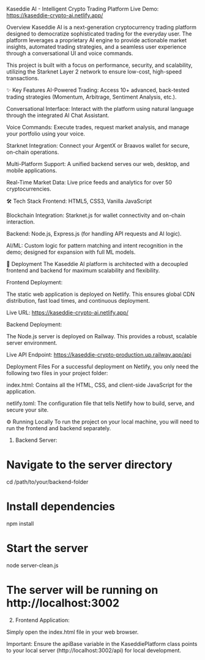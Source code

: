 Kaseddie AI - Intelligent Crypto Trading Platform
Live Demo: https://kaseddie-crypto-ai.netlify.app/

Overview
Kaseddie AI is a next-generation cryptocurrency trading platform designed to democratize sophisticated trading for the everyday user. The platform leverages a proprietary AI engine to provide actionable market insights, automated trading strategies, and a seamless user experience through a conversational UI and voice commands.

This project is built with a focus on performance, security, and scalability, utilizing the Starknet Layer 2 network to ensure low-cost, high-speed transactions.

✨ Key Features
AI-Powered Trading: Access 10+ advanced, back-tested trading strategies (Momentum, Arbitrage, Sentiment Analysis, etc.).

Conversational Interface: Interact with the platform using natural language through the integrated AI Chat Assistant.

Voice Commands: Execute trades, request market analysis, and manage your portfolio using your voice.

Starknet Integration: Connect your ArgentX or Braavos wallet for secure, on-chain operations.

Multi-Platform Support: A unified backend serves our web, desktop, and mobile applications.

Real-Time Market Data: Live price feeds and analytics for over 50 cryptocurrencies.

🛠️ Tech Stack
Frontend: HTML5, CSS3, Vanilla JavaScript

Blockchain Integration: Starknet.js for wallet connectivity and on-chain interaction.

Backend: Node.js, Express.js (for handling API requests and AI logic).

AI/ML: Custom logic for pattern matching and intent recognition in the demo; designed for expansion with full ML models.

🚀 Deployment
The Kaseddie AI platform is architected with a decoupled frontend and backend for maximum scalability and flexibility.

Frontend Deployment:

The static web application is deployed on Netlify. This ensures global CDN distribution, fast load times, and continuous deployment.

Live URL: https://kaseddie-crypto-ai.netlify.app/

Backend Deployment:

The Node.js server is deployed on Railway. This provides a robust, scalable server environment.

Live API Endpoint: https://kaseddie-crypto-production.up.railway.app/api

Deployment Files
For a successful deployment on Netlify, you only need the following two files in your project folder:

index.html: Contains all the HTML, CSS, and client-side JavaScript for the application.

netlify.toml: The configuration file that tells Netlify how to build, serve, and secure your site.

⚙️ Running Locally
To run the project on your local machine, you will need to run the frontend and backend separately.

1. Backend Server:

# Navigate to the server directory
cd /path/to/your/backend-folder

# Install dependencies
npm install

# Start the server
node server-clean.js
# The server will be running on http://localhost:3002

2. Frontend Application:

Simply open the index.html file in your web browser.

Important: Ensure the apiBase variable in the KaseddiePlatform class points to your local server (http://localhost:3002/api) for local development.